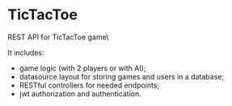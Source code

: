 # TicTacToe
REST API for TicTacToe game\

It includes:
- game logic (with 2 players or with AI);
- datasource layout for storing games and users in a database;
- RESTful controllers for needed endpoints;
- jwt authorization and authentication.
